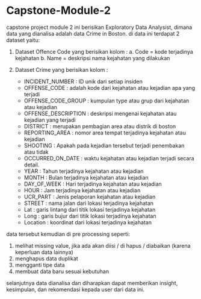# Capstone-Module-2

capstone project module 2 ini berisikan Exploratory Data Analysist, dimana data yang dianalisa adalah data Crime in Boston.
di data ini terdapat 2 dataset yaitu:
1. Dataset Offence Code yang berisikan kolom :
    a. Code = kode terjadinya kejahatan
    b. Name = deskripsi nama kejahatan yang dilakukan
    
2. Dataset Crime yang berisikan kolom : 
    - INCIDENT_NUMBER : ID unik dari setiap insiden
    - OFFENSE_CODE : adalah kode dari kejahatan atau kejadian apa yang terjadi
    - OFFENSE_CODE_GROUP : kumpulan type atau grup dari kejahatan atau kejadian
    - OFFENSE_DESCRIPTION : deskripsi mengenai kejahatan atau kejadian yang terjadi
    - DISTRICT : merupakan pembagian area atau distrik di boston
    - REPORTING_AREA : nomor area tempat terjadinya kejahatan atau kejadian
    - SHOOTING : Apakah pada kejadian tersebut terjadi penembakan atau tidak
    - OCCURRED_ON_DATE : waktu kejahatan atau kejadian terjadi secara detail.
    - YEAR : Tahun terjadinya kejahatan atau kejadian
    - MONTH : Bulan terjadinya kejahatan atau kejadian
    - DAY_OF_WEEK : Hari terjadinya kejahatan atau kejadian
    - HOUR : Jam terjadinya kejahatan atau kejadian
    - UCR_PART : Jenis pelaporan kejahatan atau kejadian
    - STREET : nama jalan dari lokasi terjadinya kejahatan
    - Lat : garis lintang dari titik lokasi terjadinya kejahatan
    - Long : garis bujur dari titik lokasi terjadinya kejahatan
    - Location : koordinat dari lokasi terjadinya kejahatan

data tersebut kemudian di pre processing seperti:
1. melihat missing value, jika ada akan diisi / di hapus / diabaikan (karena keperluan data lainnya)
2. menghapus data duplikat
3. mengganti tipe data 
4. membuat data baru sesuai kebutuhan

selanjutnya data dianalisa dan diharapkan dapat memberikan insight, kesimpulan, dan rekomendasi kepada user dari data ini.
